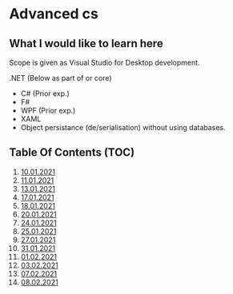 # Advanced cs

## What I would like to learn here

Scope is given as Visual Studio for Desktop development.

.NET (Below as part of or core)

- C# (Prior exp.)
- F#
- WPF (Prior exp.)
- XAML
- Object persistance (de/serialisation) without using databases.

## Table Of Contents (TOC)

1. [10.01.2021](./scripts/10.01.2021.md)
2. [11.01.2021](./scripts/11.01.2021.md)
3. [13.01.2021](./scripts/13.01.2021.md)
4. [17.01.2021](./scripts/17.01.2021.md)
5. [18.01.2021](./scripts/18.01.2021.md)
6. [20.01.2021](./scripts/20.01.2021.md)
7. [24.01.2021](./scripts/24.01.2021.md)
8. [25.01.2021](./scripts/25.01.2021.md)
9. [27.01.2021](./scripts/27.01.2021.md)
10. [31.01.2021](./scripts/31.01.2021.md)
11. [01.02.2021](./scripts/01.02.2021.md)
12. [03.02.2021](./scripts/03.02.2021.md)
13. [07.02.2021](./scripts/07.02.2021.md)
14. [08.02.2021](./scripts/08.02.2021.md)
